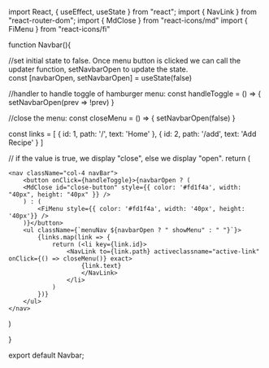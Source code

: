 import React, { useEffect, useState } from "react";
import { NavLink } from "react-router-dom";
import { MdClose } from "react-icons/md"
import { FiMenu } from "react-icons/fi"

function Navbar(){

//set initial state to false.  Once menu button is clicked we can call the updater function, setNavbarOpen to update the state.  
    const [navbarOpen, setNavbarOpen] = useState(false)

//handler to handle toggle of hamburger menu:
const handleToggle = () => {
    setNavbarOpen(prev => !prev)
}

//close the menu:
const closeMenu = () => {
    setNavbarOpen(false)
}

const links = [
    {
        id: 1,
        path: '/',
        text: 'Home'
    },
    {
        id: 2,
        path: '/add',
        text: 'Add Recipe'
    }
]

// if the value is true, we display "close", else we display "open".
return (

    <nav className="col-4 navBar">
        <button onClick={handleToggle}>{navbarOpen ? (
        <MdClose id="close-button" style={{ color: '#fd1f4a', width: "40px", height: "40px" }} />
        ) : (
            <FiMenu style={{ color: '#fd1f4a', width: '40px', height: '40px'}} />
        )}</button>
        <ul className={`menuNav ${navbarOpen ? " showMenu" : " "}`}>
            {links.map(link => {
                return (<li key={link.id}>
                    <NavLink to={link.path} activeclassname="active-link" onClick={() => closeMenu()} exact>
                        {link.text}
                        </NavLink>
                    </li>
                )
            })}
        </ul>
    </nav>
)

}

export default Navbar;